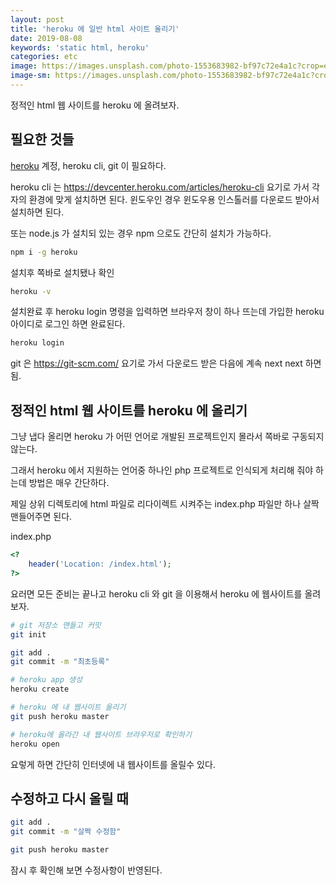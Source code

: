 ```yaml
---
layout: post
title: 'heroku 에 일반 html 사이트 올리기'
date: 2019-08-08
keywords: 'static html, heroku'
categories: etc
image: https://images.unsplash.com/photo-1553683982-bf97c72e4a1c?crop=entropy&cs=tinysrgb&fit=crop&fm=jpg&h=1200&ixid=eyJhcHBfaWQiOjF9&ixlib=rb-1.2.1&q=80&w=2000
image-sm: https://images.unsplash.com/photo-1553683982-bf97c72e4a1c?crop=entropy&cs=tinysrgb&fit=crop&fm=jpg&h=1200&ixid=eyJhcHBfaWQiOjF9&ixlib=rb-1.2.1&q=80&w=2000
---
```


정적인 html 웹 사이트를 heroku 에 올려보자.

## 필요한 것들

[heroku](https://www.heroku.com) 계정, heroku cli, git 이 필요하다.

heroku cli 는 <https://devcenter.heroku.com/articles/heroku-cli> 요기로 가서 각자의 환경에 맞게 설치하면 된다. 윈도우인 경우 윈도우용 인스톨러를 다운로드 받아서 설치하면 된다.

또는 node.js 가 설치되 있는 경우 npm 으로도 간단히 설치가 가능하다.

```bash
npm i -g heroku
```

설치후 쪽바로 설치됐나 확인

```bash
heroku -v
```

설치완료 후 heroku login 명령을 입력하면 브라우저 창이 하나 뜨는데 가입한 heroku 아이디로 로그인 하면 완료된다.

```bash
heroku login
```

git 은 <https://git-scm.com/> 요기로 가서 다운로드 받은 다음에 계속 next next 하면 됨.

<ins class="adsbygoogle"
     style="display:block; text-align:center;"
     data-ad-layout="in-article"
     data-ad-format="fluid"
     data-ad-client="ca-pub-7073298118440059"
     data-ad-slot="8400970402"></ins>

<script>
     (adsbygoogle = window.adsbygoogle || []).push({});
</script>

## 정적인 html 웹 사이트를 heroku 에 올리기

그냥 냅다 올리면 heroku 가 어떤 언어로 개발된 프로젝트인지 몰라서 쪽바로 구동되지 않는다.

그래서 heroku 에서 지원하는 언어중 하나인 php 프로젝트로 인식되게 처리해 줘야 하는데 방법은 매우 간단하다.

제일 상위 디렉토리에 html 파일로 리다이렉트 시켜주는 index.php 파일만 하나 살짝 맨들어주면 된다.

index.php

```php
<?
    header('Location: /index.html');
?>
```

요러면 모든 준비는 끝나고 heroku cli 와 git 을 이용해서 heroku 에 웹사이트를 올려보자.

```bash
# git 저장소 맨들고 커밋
git init

git add .
git commit -m "최초등록"

# heroku app 생성
heroku create

# heroku 에 내 웹사이트 올리기
git push heroku master

# heroku에 올라간 내 웹사이트 브라우저로 확인하기
heroku open
```

요렇게 하면 간단히 인터넷에 내 웹사이트를 올릴수 있다.

## 수정하고 다시 올릴 때

```bash
git add .
git commit -m "살짝 수정함"

git push heroku master
```

잠시 후 확인해 보면 수정사항이 반영된다.

